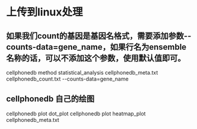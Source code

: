 # 上传到linux处理
## 如果我们count的基因是基因名格式，需要添加参数--counts-data=gene_name，如果行名为ensemble名称的话，可以不添加这个参数，使用默认值即可。
cellphonedb method statistical_analysis  cellphonedb_meta.txt  cellphonedb_count.txt      --counts-data=gene_name

## cellphonedb 自己的绘图
cellphonedb plot dot_plot 
cellphonedb plot heatmap_plot cellphonedb_meta.txt 
